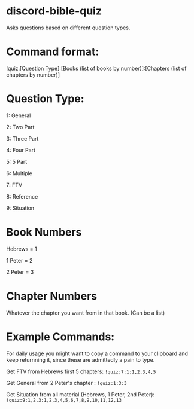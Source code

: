 # discord-bible-quiz
Asks questions based on different question types.

# Command format:
!quiz:[Question Type]:[Books (list of books by number)]:[Chapters (list of chapters by number)]

# Question Type:
1: General

2: Two Part

3: Three Part

4: Four Part

5: 5 Part

6: Multiple

7: FTV

8: Reference

9: Situation

# Book Numbers
Hebrews = 1

1 Peter = 2

2 Peter = 3

# Chapter Numbers

Whatever the chapter you want from in that book. (Can be a list)


# Example Commands:
For daily usage you might want to copy a command to your clipboard and keep returnning it, since these are admittedly a pain to type.

Get FTV from Hebrews first 5 chapters: `!quiz:7:1:1,2,3,4,5`

Get General from 2 Peter's chapter : `!quiz:1:3:3`

Get Situation from all material (Hebrews, 1 Peter, 2nd Peter): `!quiz:9:1,2,3:1,2,3,4,5,6,7,8,9,10,11,12,13`
